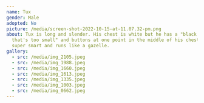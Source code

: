 ```yaml
---
name: Tux
gender: Male
adopted: No
picture: /media/screen-shot-2022-10-15-at-11.07.32-pm.png
about: Tux is long and slender. His chest is white but he has a "black jacket
  that's too small" and buttons at one point in the middle of his chest. Tux is
  super smart and runs like a gazelle.
gallery:
  - src: /media/img_2105.jpeg
  - src: /media/img_1988.jpeg
  - src: /media/img_1660.jpeg
  - src: /media/img_1613.jpeg
  - src: /media/img_1335.jpeg
  - src: /media/img_1003.jpeg
  - src: /media/img_0662.jpeg
---
```

